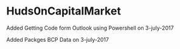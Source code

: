 # Huds0nCapitalMarket


Added Getting Code form Outlook using Powershell on 3-july-2017

Added Packges BCP Data on 3-july-2017